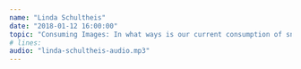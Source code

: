 ```yaml
---
name: "Linda Schultheis"
date: "2018-01-12 16:00:00"
topic: "Consuming Images: In what ways is our current consumption of snapshot photography beginning to affect our memories?"
# lines: 
audio: "linda-schultheis-audio.mp3"
---
```

